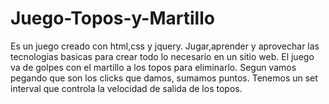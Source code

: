 # Juego-Topos-y-Martillo
Es un juego creado con html,css y jquery.
Jugar,aprender y aprovechar las tecnologias basicas para crear todo  lo necesario en un sitio web.
El juego va de golpes con el martillo a los topos para eliminarlo.
Segun vamos pegando que son los clicks que damos, sumamos puntos.
Tenemos un set interval que controla la velocidad de salida de los topos.

